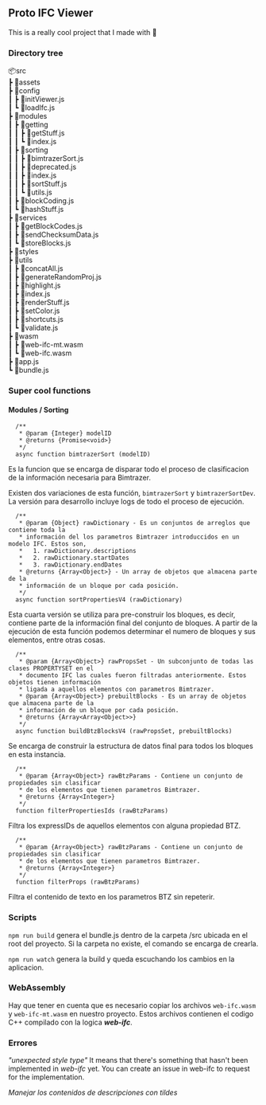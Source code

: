 ## Proto IFC Viewer
This is a really cool project that I made with 💛

### Directory tree
📦src <br/>
 ┣ 📂assets <br/>
 ┣ 📂config <br/>
 ┃ ┣ 📜initViewer.js <br/>
 ┃ ┗ 📜loadIfc.js <br/>
 ┣ 📂modules <br/>
 ┃ ┣ 📂getting <br/>
 ┃ ┃ ┣ 📜getStuff.js <br/>
 ┃ ┃ ┗ 📜index.js <br/>
 ┃ ┣ 📂sorting <br/>
 ┃ ┃ ┣ 📜bimtrazerSort.js <br/>
 ┃ ┃ ┣ 📜deprecated.js <br/>
 ┃ ┃ ┣ 📜index.js <br/>
 ┃ ┃ ┣ 📜sortStuff.js <br/>
 ┃ ┃ ┗ 📜utils.js <br/>
 ┃ ┣ 📜blockCoding.js <br/>
 ┃ ┗ 📜hashStuff.js <br/>
 ┣ 📂services <br/>
 ┃ ┣ 📜getBlockCodes.js <br/>
 ┃ ┣ 📜sendChecksumData.js <br/>
 ┃ ┗ 📜storeBlocks.js <br/>
 ┣ 📂styles <br/>
 ┣ 📂utils <br/>
 ┃ ┣ 📜concatAll.js <br/>
 ┃ ┣ 📜generateRandomProj.js <br/>
 ┃ ┣ 📜highlight.js <br/>
 ┃ ┣ 📜index.js <br/>
 ┃ ┣ 📜renderStuff.js <br/>
 ┃ ┣ 📜setColor.js <br/>
 ┃ ┣ 📜shortcuts.js <br/>
 ┃ ┗ 📜validate.js <br/>
 ┣ 📂wasm <br/>
 ┃ ┣ 📜web-ifc-mt.wasm <br/>
 ┃ ┗ 📜web-ifc.wasm <br/>
 ┣ 📜app.js <br/>
 ┗ 📜bundle.js <br/>

### Super cool functions

#### Modules / Sorting

```JS
  /**
   * @param {Integer} modelID
   * @returns {Promise<void>}
   */
  async function bimtrazerSort (modelID)  
```
Es la funcion que se encarga de disparar todo el proceso de clasificacion de la información necesaria para Bimtrazer.

Existen dos variaciones de esta función, `bimtrazerSort` y `bimtrazerSortDev`. La versión para desarrollo incluye logs de todo el proceso de ejecución.

```JS
  /**
   * @param {Object} rawDictionary - Es un conjuntos de arreglos que contiene toda la 
   * información del los parametros Bimtrazer introduccidos en un modelo IFC. Estos son,
   *   1. rawDictionary.descriptions
   *   2. rawDictionary.startDates
   *   3. rawDictionary.endDates
   * @returns {Array<Object>} - Un array de objetos que almacena parte de la
   * información de un bloque por cada posición.
   */
  async function sortPropertiesV4 (rawDictionary)  
```
Esta cuarta versión se utiliza para pre-construir los bloques, es decír, contiene parte de la información final del conjunto de bloques. A partir de la ejecución de esta función podemos determinar el numero de bloques y sus elementos, entre otras cosas.

```JS
  /**
   * @param {Array<Object>} rawPropsSet - Un subconjunto de todas las clases PROPERTYSET en el
   * documento IFC las cuales fueron filtradas anteriormente. Estos objetos tienen información
   * ligada a aquellos elementos con parametros Bimtrazer.
   * @param {Array<Object>} prebuiltBlocks - Es un array de objetos que almacena parte de la
   * información de un bloque por cada posición.
   * @returns {Array<Array<Object>>}
   */
  async function buildBtzBlocksV4 (rawPropsSet, prebuiltBlocks)  
```
Se encarga de construir la estructura de datos final para todos los bloques en esta instancia.

```JS
  /**
   * @param {Array<Object>} rawBtzParams - Contiene un conjunto de propiedades sin clasificar
   * de los elementos que tienen parametros Bimtrazer.
   * @returns {Array<Integer>}
   */
  function filterPropertiesIds (rawBtzParams)  
```
Filtra los expressIDs de aquellos elementos con alguna propiedad BTZ.


```JS
  /**
   * @param {Array<Object>} rawBtzParams - Contiene un conjunto de propiedades sin clasificar
   * de los elementos que tienen parametros Bimtrazer.
   * @returns {Array<Integer>}
   */
  function filterProps (rawBtzParams)  
```
Filtra el contenido de texto en los parametros BTZ sin repeterir.

### Scripts
`npm run build` genera el bundle.js dentro de la carpeta /src ubicada en el root del proyecto. Si la carpeta no existe, el comando se encarga de crearla.

`npm run watch` genera la build y queda escuchando los cambios en la aplicacion.

### WebAssembly
Hay que tener en cuenta que es necesario copiar los archivos `web-ifc.wasm` y `web-ifc-mt.wasm` en nuestro proyecto.
Estos archivos contienen el codigo C++ compilado con la logica **_web-ifc_**.

### Errores
_"unexpected style type"_
It means that there's something that hasn't been implemented in _web-ifc_ yet. You can create an issue in web-ifc to request for the implementation.

_Manejar los contenidos de descripciones con tildes_
